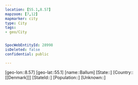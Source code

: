 ```yaml
---
location: [55.1,8.57]
mapzoom: [7,12] 
mapmarker: city 
type: City
tags:
- geo/City


SpocWebEntityId: 28998
isDeleted: false
confidential: public

---
```

[geo-lon::8.57]
[geo-lat::55.1]
[name::Ballum]
[State::]
[Country::[[Denmark]]]
[StateId::]
[Population::]
[Unknown::]

